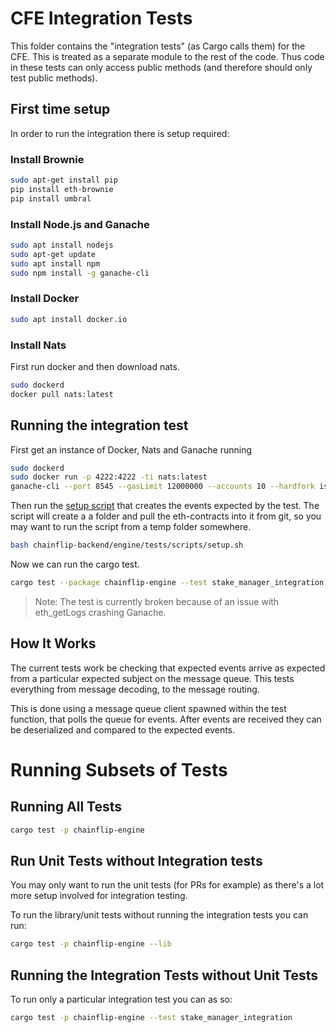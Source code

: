 # CFE Integration Tests

This folder contains the "integration tests" (as Cargo calls them) for the CFE. This is treated as a separate module to the rest of the code. Thus code in these tests can only access public methods (and therefore should only test public methods).

## First time setup

In order to run the integration there is setup required:

### Install Brownie

```sh
sudo apt-get install pip
pip install eth-brownie
pip install umbral
```

### Install Node.js and Ganache

```sh
sudo apt install nodejs
sudo apt-get update
sudo apt install npm
sudo npm install -g ganache-cli
```

### Install Docker

```sh
sudo apt install docker.io
```

### Install Nats

First run docker and then download nats.

```sh
sudo dockerd
docker pull nats:latest
```

## Running the integration test

First get an instance of Docker, Nats and Ganache running

```sh
sudo dockerd
sudo docker run -p 4222:4222 -ti nats:latest
ganache-cli --port 8545 --gasLimit 12000000 --accounts 10 --hardfork istanbul --mnemonic brownie --fork https://mainnet.infura.io/v3/d524462116b640b98a166d08d3170a42 --chainId 1
```

Then run the [setup script](scripts/setup.sh) that creates the events expected by the test. The script will create a a folder and pull the eth-contracts into it from git, so you may want to run the script from a temp folder somewhere.

```sh
bash chainflip-backend/engine/tests/scripts/setup.sh
```

Now we can run the cargo test.

```sh
cargo test --package chainflip-engine --test stake_manager_integration -- test_all_stake_manager_events --exact --nocapture
```

>Note: The test is currently broken because of an issue with eth_getLogs crashing Ganache.


## How It Works

The current tests work be checking that expected events arrive as expected from a particular expected subject on the message queue. This tests everything from message decoding, to the message routing.

This is done using a message queue client spawned within the test function, that polls the queue for events. After events are received they can be deserialized and compared to the expected events.

# Running Subsets of Tests

## Running All Tests

```sh
cargo test -p chainflip-engine
```

## Run Unit Tests without Integration tests

You may only want to run the unit tests (for PRs for example) as there's a lot more setup involved for integration testing.

To run the library/unit tests without running the integration tests you can run:

```sh
cargo test -p chainflip-engine --lib
```


## Running the Integration Tests without Unit Tests

To run only a particular integration test you can as so:

```sh
cargo test -p chainflip-engine --test stake_manager_integration
```

